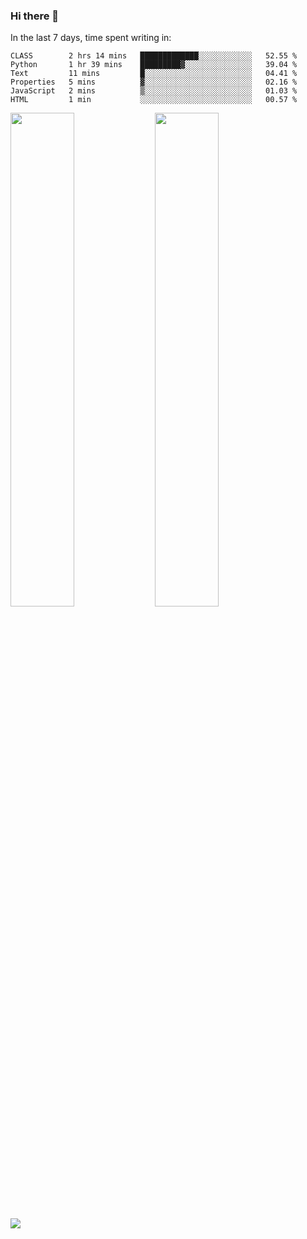 ### Hi there 👋

In the last 7 days, time spent writing in:

<!--START_SECTION:waka-->

```text
CLASS        2 hrs 14 mins   █████████████░░░░░░░░░░░░   52.55 %
Python       1 hr 39 mins    █████████▓░░░░░░░░░░░░░░░   39.04 %
Text         11 mins         █░░░░░░░░░░░░░░░░░░░░░░░░   04.41 %
Properties   5 mins          ▓░░░░░░░░░░░░░░░░░░░░░░░░   02.16 %
JavaScript   2 mins          ▒░░░░░░░░░░░░░░░░░░░░░░░░   01.03 %
HTML         1 min           ░░░░░░░░░░░░░░░░░░░░░░░░░   00.57 %
```

<!--END_SECTION:waka-->

<img src="https://wakatime.com/share/@jimtje/5d0c92de-08f8-4a72-8f2f-6a9693d1e318.svg" width=45% height=45%> <img src="https://wakatime.com/share/@jimtje/501498ae-bda5-4da7-a89d-b40bcdd5556d.svg" width=45% height=45%>

![](https://hit.yhype.me/github/profile?user_id=43537315)
